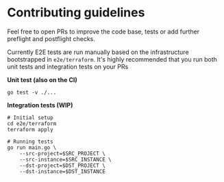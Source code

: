 # Contributing guidelines

Feel free to open PRs to improve the code base, tests or add further preflight and postflight checks.

Currently E2E tests are run manually based on the infrastructure bootstrapped in `e2e/terraform`. It's highly recommended that you run both unit tests and integration tests on your PRs


**Unit test (also on the CI)**

```console
go test -v ./...
```

**Integration tests (WIP)**

```console
# Initial setup
cd e2e/terraform
terraform apply

# Running tests
go run main.go \
    --src-project=$SRC_PROJECT \
    --src-instance=$SRC_INSTANCE \
    --dst-project=$DST_PROJECT \
    --dst-instance=$DST_INSTANCE
```
